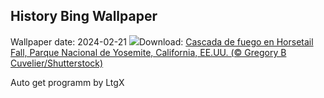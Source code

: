 ## History Bing Wallpaper
Wallpaper date: 2024-02-21
![](https://www.bing.com/th?id=OHR.YosemiteFirefall_ES-ES1887496607_UHD.jpg&w=1000)Download: [Cascada de fuego en Horsetail Fall, Parque Nacional de Yosemite, California, EE.UU. (© Gregory B Cuvelier/Shutterstock)](https://www.bing.com/th?id=OHR.YosemiteFirefall_ES-ES1887496607_UHD.jpg)

Auto get programm by LtgX
